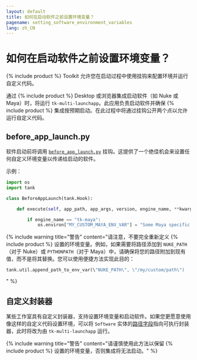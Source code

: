 ```yaml
---
layout: default
title: 如何在启动软件之前设置环境变量？
pagename: setting_software_environment_variables
lang: zh_CN
---
```


# 如何在启动软件之前设置环境变量？

{% include product %} Toolkit 允许您在启动过程中使用挂钩来配置环境并运行自定义代码。

通过 {% include product %} Desktop 或浏览器集成启动软件（如 Nuke 或 Maya）时，将运行 `tk-multi-launchapp`。此应用负责启动软件并确保 {% include product %} 集成按预期启动。在此过程中将通过挂钩公开两个点以允许运行自定义代码。

## before_app_launch.py

软件启动前将调用 [`before_app_launch.py`](https://github.com/shotgunsoftware/tk-multi-launchapp/blob/6a884aa144851148e8369e9f35a2471087f98d16/hooks/before_app_launch.py) 挂钩。这提供了一个绝佳机会来设置任何自定义环境变量以传递给启动的软件。

示例：

```python
import os
import tank

class BeforeAppLaunch(tank.Hook):

    def execute(self, app_path, app_args, version, engine_name, **kwargs):

        if engine_name == "tk-maya":
            os.environ["MY_CUSTOM_MAYA_ENV_VAR"] = "Some Maya specific setting"
```

{% include warning title="警告" content="请注意，不要完全重新定义 {% include product %} 设置的环境变量。例如，如果需要将路径添加到 `NUKE_PATH`（对于 Nuke）或 `PYTHONPATH`（对于 Maya）中，请确保将您的路径附加到现有值，而不是将其替换。您可以使用便捷方法实现此目的：

```python
tank.util.append_path_to_env_var(\"NUKE_PATH\", \"/my/custom/path\")
```
" %}

## 自定义封装器

某些工作室具有自定义封装器，支持设置环境变量和启动软件。如果您更愿意使用像这样的自定义代码设置环境，可以将 `Software` 实体的[路径字段](https://support.shotgunsoftware.com/hc/zh-cn/articles/115000067493-Integrations-Admin-Guide#Example:%20Add%20your%20own%20Software)指向可执行封装器，此时将改为由 `tk-multi-launchapp` 运行。

{% include warning title="警告" content="请谨慎使用此方法以保留 {% include product %} 设置的环境变量，否则集成将无法启动。" %}